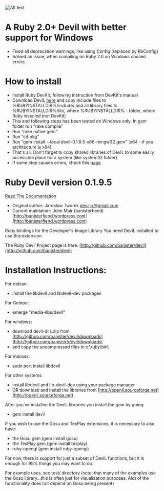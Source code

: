 ![Alt text](http://dl.getdropbox.com/u/239375/DevIL.png)

A Ruby 2.0+ Devil with better support for Windows
========================

* Fixed all deprecation warnings, like using Config (replaced by RbConfig)
* Solved an issue, when compiling on Ruby 2.0 on Windows caused errors.

How to install
========================

* Install Ruby DevKit, following instruction from DevKit's manual
* Download DevIL [here](http://openil.sourceforge.net/) and copy include files to %RUBYINSTALLDIR%/include/ and all library files
to %RUBYINSTALLDIR%/lib/, where %RUBYINSTALLDIR% - folder, where Ruby installed (not DevKit)
* This and following steps has been tested on Windows only. In gem folder run "rake compile"
* Run "rake native gem"
* Run "cd pkg"
* Run "gem install --local devil-0.1.9.5-x86-mingw32.gem" (x64 - if you architecture is x64)
* That's all. Don't forget to copy shared libraries of DevIL to some easily accessible place for a system (like system32 folder)
* If some step causes errors, check this [page](http://stackoverflow.com/questions/8644842/program-initialization-failed-0xc0150002-when-start-a-program-depend-on-a-thir)

Ruby Devil version 0.1.9.5
========================

[Read The Documentation](http://rdoc.info/projects/banister/devil)

* Original author: Jaroslaw Tworek <dev.jrx@gmail.com>
* Current maintainer: John Mair (banisterfiend) [http://banisterfiend.wordpress.com](http://banisterfiend.wordpress.com)

Ruby bindings for the Developer's Image Library
You need DevIL installed to use this extension

The Ruby Devil Project page is here: [http://github.com/banister/devil](http://github.com/banister/devil)


Installation Instructions:
==========================

For debian:

* install the libdevil and libdevil-dev packages

For Gentoo:

* emerge "media-libs/devil"

For windows:

* download devil-dlls.zip from [http://github.com/banister/devil/downloads](http://github.com/banister/devil/downloads)
* and copy the uncompressed files to c:\ruby\bin\

For macosx:

* sudo port install libdevil

For other systems:

* install libdevil and lib-devil-dev using your package manager
* OR download and install the libraries from [http://openil.sourceforge.net](http://openil.sourceforge.net)

After you've installed the DevIL libraries you install the gem by going:

* gem install devil

If you wish to use the Gosu and TexPlay extensions, it is necessary to also have:

* the Gosu gem (gem install gosu)
* the TexPlay gem (gem install texplay)
* ruby-opengl (gem install ruby-opengl)

For now, there is support for just a subset of DevIL functions, but it is enough
for 95% things you may want to do.

For example uses, see test/ directory
(note: that many of the examples use the Gosu library...this is often just for visualization purposes. Alot of the functionality does not depend on Gosu being present)
